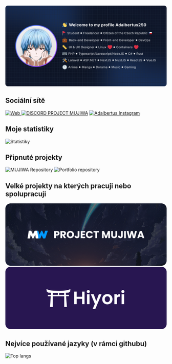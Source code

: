 <p align="center">
    <img src="/assets/img/banner.png" alt="Adalbertus Banner" />
</p>

<h2>Sociální sítě</h2>

<p>
    <a href="https://adalbertus.dev">
        <img src="https://img.shields.io/static/v1?label=WEB&message=odkaz&style=for-the-badge&color=blue" alt="Web" />
    </a>
    <a href="https://discord.mujiwa.cz"><img src="https://img.shields.io/static/v1?style=for-the-badge&logo=discord&label=DISCORD&message=odkaz&color=5865F2" alt="DISCORD PROJECT MUJIWA"/></a>
     <a href="https://instagram.com/adalbertus250"><img src="https://img.shields.io/static/v1?style=for-the-badge&logo=instagram&label=INSTAGRAM&message=odkaz&color=bd2c00" alt="Adalbertus Instagram"/></a>
</p>

<h2 >Moje statistiky</h2>

<p >
    <img src="https://github-readme-stats.vercel.app/api?username=adalbertus250&show_icons=true&theme=tokyonight" alt="Statistiky"
</p>

<h2>Připnuté projekty</h2>

<p>
    <img max-width="320px" src="https://github-readme-stats.vercel.app/api/pin/?username=adalbertus250&repo=MUJIWA&show_icons=true&theme=tokyonight" alt="MUJIWA Repository" />
    <img max-width="320px" src="https://github-readme-stats.vercel.app/api/pin/?username=adalbertus250&repo=portfolio&show_icons=true&theme=tokyonight" alt="Portfolio repository" />
</p>

<h2>Velké projekty na kterých pracuji nebo spolupracuji </h2>

<p>
    <img max-width="320px" src="/assets/img/mw.png" alt="MUJIWA" />
    <img max-width="320px" src="/assets/img/hiyori.png" alt="Hiyori" />
</p>

<h2>Nejvíce používané jazyky (v rámci githubu)</h2>

<p>
    <img src="https://github-readme-stats.vercel.app/api/top-langs/?username=adalbertus250&show_icons=true&theme=tokyonight&layout=compact" alt="Top langs"
</p>